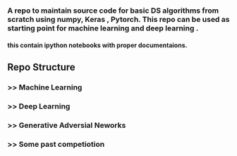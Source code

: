 ### A repo to maintain source code for basic DS algorithms from scratch using numpy, Keras , Pytorch. This repo can be used as starting point for machine learning and deep learning . 





#### this contain ipython notebooks with proper documentaions.

## Repo Structure 

###  >> Machine Learning 

### >> Deep Learning

### >> Generative Adversial Neworks 

### >> Some past competiotion


 
